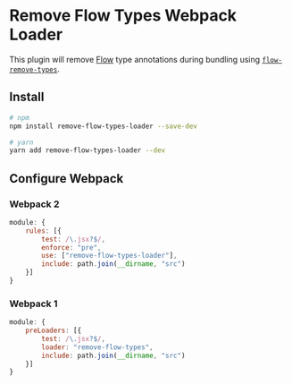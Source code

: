 Remove Flow Types Webpack Loader
==================

This plugin will remove [Flow](https://flowtype.org) type annotations during
bundling using [`flow-remove-types`](https://github.com/leebyron/flow-remove-types).

## Install

```bash
# npm
npm install remove-flow-types-loader --save-dev

# yarn
yarn add remove-flow-types-loader --dev
```

## Configure Webpack

### Webpack 2

```js
module: {
    rules: [{
        test: /\.jsx?$/,
        enforce: "pre",
        use: ["remove-flow-types-loader"],
        include: path.join(__dirname, "src")
    }]
}
```

### Webpack 1

```js
module: {
    preLoaders: [{
        test: /\.jsx?$/,
        loader: "remove-flow-types",
        include: path.join(__dirname, "src")
    }]
}
```
